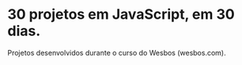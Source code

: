 # 30 projetos em JavaScript, em 30 dias.

Projetos desenvolvidos durante o curso do Wesbos (wesbos.com).
